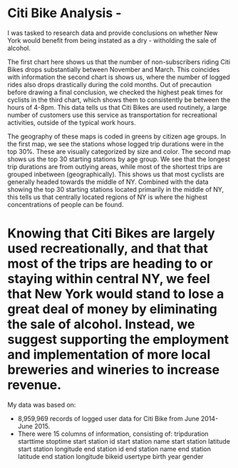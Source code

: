 # Citi Bike Analysis - 

I was tasked to research data and provide conclusions on whether New York would benefit from being instated as a dry - witholding the sale of alcohol. 

The first chart here shows us that the number of non-subscribers riding Citi Bikes drops substantially between November and March. This coincides with information the second chart is shows us, where the number of logged rides also drops drastically during the cold months. Out of precaution before drawing a final conclusion, we checked the highest peak times for cyclists in the third chart, which shows them to consistently be between the hours of 4-8pm. This data tells us that Citi Bikes are used routinely, a large number of customers use this service as transportation for recreational activities, outside of the typical work hours.

The geography of these maps is coded in greens by citizen age groups. In the first map, we see the stations whose logged trip durations were in the top 30%. These are visually categorized by size and color. The second map shows us the top 30 starting stations by age group. We see that the longest trip durations are from outlying areas, while most of the shortest trips are grouped inbetween (geographically). This shows us that most cyclists are generally headed towards the middle of NY. Combined with the data showing the top 30 starting stations located primarily in the middle of NY, this tells us that centrally located regions of NY is where the highest concentrations of people can be found. 

# Knowing that Citi Bikes are largely used recreationally, and that that most of the trips are heading to or staying within central NY, we feel that New York would stand to lose a great deal of money by eliminating the sale of alcohol. Instead, we suggest supporting the employment and implementation of more local breweries and wineries to increase revenue.

My data was based on:
- 8,959,969 records of logged user data for Citi Bike from June 2014- June 2015. 
- There were 15 columns of information, consisting of: 
tripduration
starttime
stoptime
start station id
start station name
start station latitude
start station longitude
end station id
end station name
end station latitude
end station longitude
bikeid
usertype
birth year
gender

